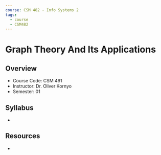 ```yaml
---
course: CSM 482 - Info Systems 2
tags:
  - course
  - CSM482
---
```


# Graph Theory And Its Applications

## Overview
- Course Code: CSM 491
- Instructor: Dr. Oliver Kornyo
- Semester: 01

## Syllabus
- 

## Resources
- 
